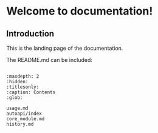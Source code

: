 
# Welcome to documentation!

## Introduction

This is the landing page of the documentation.

The README.md can be included:

```{include} ../README.md
```

```{toctree}
:maxdepth: 2
:hidden:
:titlesonly:
:caption: Contents
:glob:

usage.md
autoapi/index
core_module.md
history.md
```
